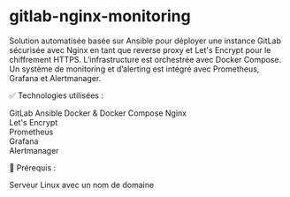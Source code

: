 # gitlab-nginx-monitoring

Solution automatisée basée sur Ansible pour déployer une instance GitLab sécurisée avec Nginx en tant que reverse proxy et Let's Encrypt pour le chiffrement HTTPS.
L’infrastructure est orchestrée avec Docker Compose.
Un système de monitoring et d’alerting est intégré avec Prometheus, Grafana et Alertmanager.

✅ Technologies utilisées :

GitLab 
Ansible 
Docker & Docker Compose 
Nginx   
Let's Encrypt     
Prometheus  
Grafana  
Alertmanager    

🔧 Prérequis :

Serveur Linux avec un nom de domaine

